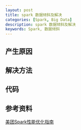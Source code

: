 ```yaml
---
layout: post
title: spark 数据倾斜及解决
categories: [Spark, Big Data]
description: spark 数据倾斜及解决
keywords: Spark, 数据倾斜
---
```



## 产生原因


## 解决方法


## 代码



## 参考资料
[美团Spark性能优化指南](https://tech.meituan.com/2016/05/12/spark-tuning-pro.html)

